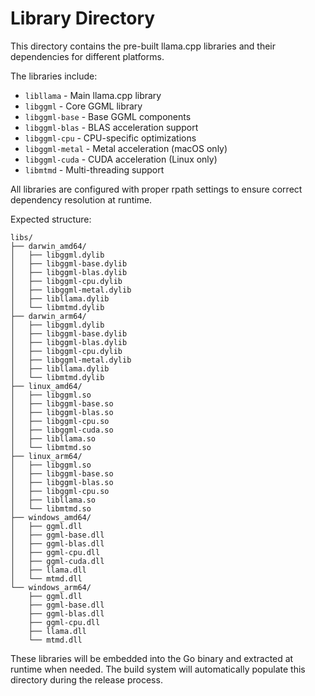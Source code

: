 # Library Directory

This directory contains the pre-built llama.cpp libraries and their dependencies for different platforms.

The libraries include:
- `libllama` - Main llama.cpp library
- `libggml` - Core GGML library
- `libggml-base` - Base GGML components
- `libggml-blas` - BLAS acceleration support
- `libggml-cpu` - CPU-specific optimizations
- `libggml-metal` - Metal acceleration (macOS only)
- `libggml-cuda` - CUDA acceleration (Linux only)
- `libmtmd` - Multi-threading support

All libraries are configured with proper rpath settings to ensure correct dependency resolution at runtime.

Expected structure:
```
libs/
├── darwin_amd64/
│   ├── libggml.dylib
│   ├── libggml-base.dylib
│   ├── libggml-blas.dylib
│   ├── libggml-cpu.dylib
│   ├── libggml-metal.dylib
│   ├── libllama.dylib
│   └── libmtmd.dylib
├── darwin_arm64/
│   ├── libggml.dylib
│   ├── libggml-base.dylib
│   ├── libggml-blas.dylib
│   ├── libggml-cpu.dylib
│   ├── libggml-metal.dylib
│   ├── libllama.dylib
│   └── libmtmd.dylib
├── linux_amd64/
│   ├── libggml.so
│   ├── libggml-base.so
│   ├── libggml-blas.so
│   ├── libggml-cpu.so
│   ├── libggml-cuda.so
│   ├── libllama.so
│   └── libmtmd.so
├── linux_arm64/
│   ├── libggml.so
│   ├── libggml-base.so
│   ├── libggml-blas.so
│   ├── libggml-cpu.so
│   ├── libllama.so
│   └── libmtmd.so
├── windows_amd64/
│   ├── ggml.dll
│   ├── ggml-base.dll
│   ├── ggml-blas.dll
│   ├── ggml-cpu.dll
│   ├── ggml-cuda.dll
│   ├── llama.dll
│   └── mtmd.dll
└── windows_arm64/
    ├── ggml.dll
    ├── ggml-base.dll
    ├── ggml-blas.dll
    ├── ggml-cpu.dll
    ├── llama.dll
    └── mtmd.dll
```

These libraries will be embedded into the Go binary and extracted at runtime when needed.
The build system will automatically populate this directory during the release process.
